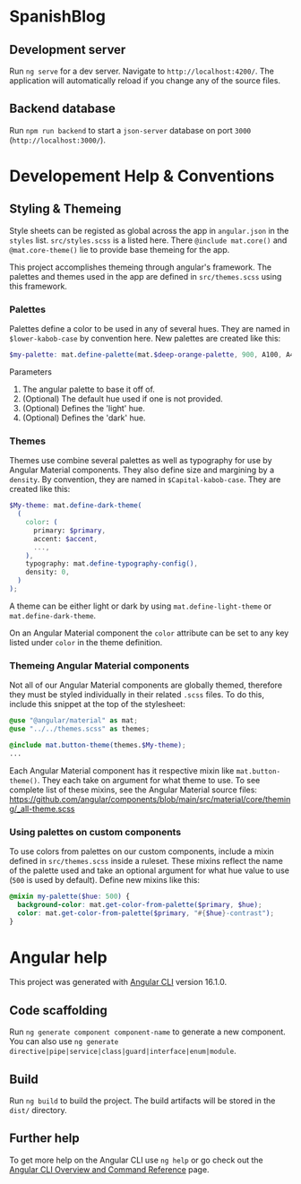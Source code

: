 # SpanishBlog

## Development server

Run `ng serve` for a dev server. Navigate to `http://localhost:4200/`. The application will automatically reload if you change any of the source files.

## Backend database

Run `npm run backend` to start a `json-server` database on port `3000` (`http://localhost:3000/`).

# Developement Help & Conventions

## Styling & Themeing

Style sheets can be registed as global across the app in `angular.json` in the `styles` list. `src/styles.scss` is a listed here. There `@include mat.core()` and `@mat.core-theme()` lie to provide base themeing for the app.

This project accomplishes themeing through angular's framework. The palettes and themes used in the app are defined in `src/themes.scss` using this framework.

### Palettes

Palettes define a color to be used in any of several hues. They are named in `$lower-kabob-case` by convention here. New palettes are created like this:

```scss
$my-palette: mat.define-palette(mat.$deep-orange-palette, 900, A100, A400);
```

Parameters

1. The angular palette to base it off of.
2. (Optional) The default hue used if one is not provided.
3. (Optional) Defines the 'light' hue.
4. (Optional) Defines the 'dark' hue.

### Themes

Themes use combine several palettes as well as typography for use by Angular Material components. They also define size and margining by a `density`. By convention, they are named in `$Capital-kabob-case`. They are created like this:

```scss
$My-theme: mat.define-dark-theme(
  (
    color: (
      primary: $primary,
      accent: $accent,
      ...,
    ),
    typography: mat.define-typography-config(),
    density: 0,
  )
);
```

A theme can be either light or dark by using `mat.define-light-theme` or `mat.define-dark-theme`.

On an Angular Material component the `color` attribute can be set to any key listed under `color` in the theme definition.

### Themeing Angular Material components

Not all of our Angular Material components are globally themed, therefore they must be styled individually in their related `.scss` files. To do this, include this snippet at the top of the stylesheet:

```scss
@use "@angular/material" as mat;
@use "../../themes.scss" as themes;

@include mat.button-theme(themes.$My-theme);
...
```

Each Angular Material component has it respective mixin like `mat.button-theme()`. They each take on argument for what theme to use. To see complete list of these mixins, see the Angular Material source files: https://github.com/angular/components/blob/main/src/material/core/theming/_all-theme.scss

### Using palettes on custom components

To use colors from palettes on our custom components, include a mixin defined in `src/themes.scss` inside a ruleset. These mixins reflect the name of the palette used and take an optional argument for what hue value to use (`500` is used by default). Define new mixins like this:

```scss
@mixin my-palette($hue: 500) {
  background-color: mat.get-color-from-palette($primary, $hue);
  color: mat.get-color-from-palette($primary, "#{$hue}-contrast");
}
```

# Angular help

This project was generated with [Angular CLI](https://github.com/angular/angular-cli) version 16.1.0.

## Code scaffolding

Run `ng generate component component-name` to generate a new component. You can also use `ng generate directive|pipe|service|class|guard|interface|enum|module`.

## Build

Run `ng build` to build the project. The build artifacts will be stored in the `dist/` directory.

## Further help

To get more help on the Angular CLI use `ng help` or go check out the [Angular CLI Overview and Command Reference](https://angular.io/cli) page.
